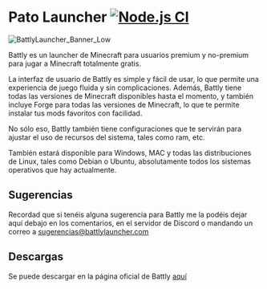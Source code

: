 # Pato Launcher [![Node.js CI](https://github.com/1ly4s0/battlylauncher/actions/workflows/build.yml/badge.svg)](https://github.com/1ly4s0/battlylauncher/actions/workflows/build.yml)

![BattlyLauncher_Banner_Low](https://github.com/1ly4s0/battlylauncher/assets/67460389/2574bdeb-c8bb-47ac-b263-e4bd687494af)


Battly es un launcher de Minecraft para usuarios premium y no-premium para jugar a Minecraft totalmente gratis.

La interfaz de usuario de Battly es simple y fácil de usar, lo que permite una experiencia de juego fluida y sin complicaciones. Además, Battly tiene todas las versiones de Minecraft disponibles hasta el momento, y también incluye Forge para todas las versiones de Minecraft, lo que te permite instalar tus mods favoritos con facilidad.

No sólo eso, Battly también tiene configuraciones que te servirán para ajustar el uso de recursos del sistema, tales como ram, etc.

También estará disponible para Windows, MAC y todas las distribuciones de Linux, tales como Debian o Ubuntu, absolutamente todos los sistemas operativos que hay actualmente.




## Sugerencias
Recordad que si tenéis alguna sugerencia para Battly me la podéis dejar aquí debajo en los comentarios, en el servidor de Discord o mandando un correo a sugerencias@battlylauncher.com



## Descargas
Se puede descargar en la página oficial de Battly [aquí](https://battlylauncher.com/download)
